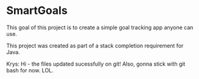 # SmartGoals

This goal of this project is to create a simple goal tracking app anyone can use.

This project was created as part of a stack completion requirement for Java.

Krys: Hi - the files updated sucessfully on git! Also, gonna stick with git bash for now. LOL.